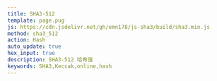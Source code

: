 ```yaml
---
title: SHA3-512
template: page.pug
js: https://cdn.jsdelivr.net/gh/emn178/js-sha3/build/sha3.min.js
method: sha3_512
action: Hash
auto_update: true
hex_input: true
description: SHA3-512 哈希值
keywords: SHA3,Keccak,online,hash
---
```

